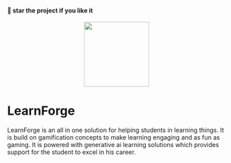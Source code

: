 #### 🌟 star the project if you like it

<div align=center>
  <img src="https://github.com/kanugurajesh/LearnForge/assets/77529419/af7d049f-8aab-460e-800b-b2edbbf04810" alt="" width=150 height=150>
</div>

# LearnForge
LearnForge is an all in one solution for helping students in learning things. It is build on gamification concepts to make learning engaging and as fun as gaming. It is powered with generative ai learning solutions which provides support for the student to excel in his career.
